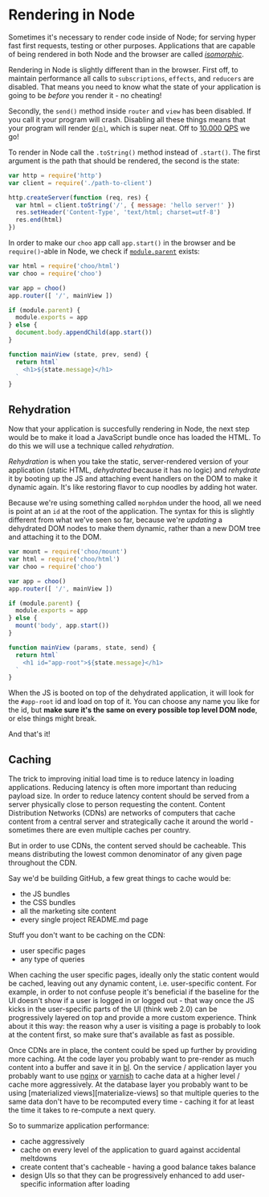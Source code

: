 # Rendering in Node
Sometimes it's necessary to render code inside of Node; for serving hyper fast
first requests, testing or other purposes. Applications that are capable of
being rendered in both Node and the browser are called
_[isomorphic][isomorphic]_.

Rendering in Node is slightly different than in the browser. First off, to
maintain performance all calls to `subscriptions`, `effects`, and `reducers`
are disabled. That means you need to know what the state of your application is
going to be _before_ you render it - no cheating!

Secondly, the `send()` method inside `router` and `view` has been disabled. If
you call it your program will crash. Disabling all these things means that your
program will render [`O(n)`][big-o], which is super neat. Off to [10.000
QPS][qps] we go!

To render in Node call the `.toString()` method instead of `.start()`. The
first argument is the path that should be rendered, the second is the state:
```js
var http = require('http')
var client = require('./path-to-client')

http.createServer(function (req, res) {
  var html = client.toString('/', { message: 'hello server!' })
  res.setHeader('Content-Type', 'text/html; charset=utf-8')
  res.end(html)
})
```

In order to make our `choo` app call `app.start()` in the browser and be
`require()`-able in Node, we check if [`module.parent`][module-parent] exists:
```js
var html = require('choo/html')
var choo = require('choo')

var app = choo()
app.router([ '/', mainView ])

if (module.parent) {
  module.exports = app
} else {
  document.body.appendChild(app.start())
}

function mainView (state, prev, send) {
  return html`
    <h1>${state.message}</h1>
  `
}
```

## Rehydration
Now that your application is succesfully rendering in Node, the next step would
be to make it load a JavaScript bundle once has loaded the HTML. To do this we
will use a technique called _rehydration_.

_Rehydration_ is when you take the static, server-rendered version of your
application (static HTML, _dehydrated_ because it has no logic) and _rehydrate_
it by booting up the JS and attaching event handlers on the DOM to make it
dynamic again. It's like restoring flavor to cup noodles by adding hot water.

Because we're using something called `morphdom` under the hood, all we need is
point at an `id` at the root of the application. The syntax for this is
slightly different from what we've seen so far, because we're _updating_ a
dehydrated DOM nodes to make them dynamic, rather than a new DOM tree and
attaching it to the DOM.
```js
var mount = require('choo/mount')
var html = require('choo/html')
var choo = require('choo')

var app = choo()
app.router([ '/', mainView ])

if (module.parent) {
  module.exports = app
} else {
  mount('body', app.start())
}

function mainView (params, state, send) {
  return html`
    <h1 id="app-root">${state.message}</h1>
  `
}
```

When the JS is booted on top of the dehydrated application, it will look for
the `#app-root` id and load on top of it. You can choose any name you like for
the id, but __make sure it's the same on every possible top level DOM node__,
or else things might break.

And that's it!

## Caching
The trick to improving initial load time is to reduce latency in loading
applications. Reducing latency is often more important than reducing payload
size. In order to reduce latency content should be served from a server
physically close to person requesting the content. Content Distribution
Networks (CDNs) are networks of computers that cache content from a central
server and strategically cache it around the world - sometimes there are even
multiple caches per country.

But in order to use CDNs, the content served should be cacheable. This
means distributing the lowest common denominator of any given page throughout
the CDN.

Say we'd be building GitHub, a few great things to cache would be:
- the JS bundles
- the CSS bundles
- all the marketing site content
- every single project README.md page

Stuff you don't want to be caching on the CDN:
- user specific pages
- any type of queries

When caching the user specific pages, ideally only the static content would be
cached, leaving out any dynamic content, i.e. user-specific content. For
example, in order to not confuse people it's beneficial if the baseline for the
UI doesn't show if a user is logged in or logged out - that way once the JS
kicks in the user-specific parts of the UI (think web 2.0) can be progressively
layered on top and provide a more custom experience. Think about it this way:
the reason why a user is visiting a page is probably to look at the content
first, so make sure that's available as fast as possible.

Once CDNs are in place, the content could be sped up further by providing more
caching. At the code layer you probably want to pre-render as much content into
a buffer and save it in [bl][bl]. On the service / application layer you
probably want to use [nginx][nginx] or [varnish][varnish] to cache data at a
higher level / cache more aggressively. At the database layer you probably want
to be using [materialized views][materialize-views] so that multiple queries to
the same data don't have to be recomputed every time - caching it for at least
the time it takes to re-compute a next query.

So to summarize application performance:
- cache aggressively
- cache on every level of the application to guard against accidental meltdowns
- create content that's cacheable - having a good balance takes balance
- design UIs so that they can be progressively enhanced to add user-specific
  information after loading

[isomorphic]: https://en.wikipedia.org/wiki/Isomorphism
[bl]: https://github.com/rvagg/bl
[varnish]: https://varnish-cache.org
[nginx]: http://nginx.org/
[big-o]: https://rob-bell.net/2009/06/a-beginners-guide-to-big-o-notation/
[qps]: https://en.wikipedia.org/wiki/Queries_per_second
[morphdom]: https://github.com/patrick-steele-idem/morphdom
[morphdom-bench]: https://github.com/patrick-steele-idem/morphdom#benchmarks
[module-parent]: https://nodejs.org/dist/latest-v6.x/docs/api/modules.html#modules_module_parent
[sse-reconnect]: http://stackoverflow.com/questions/24564030/is-an-eventsource-sse-supposed-to-try-to-reconnect-indefinitely
[ws-reconnect]: http://stackoverflow.com/questions/13797262/how-to-reconnect-to-websocket-after-close-connection
[materialized-views]: https://www.postgresql.org/docs/9.3/static/rules-materializedviews.html
